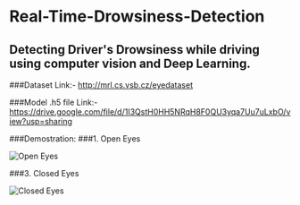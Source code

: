 # Real-Time-Drowsiness-Detection
## Detecting Driver's Drowsiness while driving using computer vision and Deep Learning.

###Dataset Link:- http://mrl.cs.vsb.cz/eyedataset

###Model .h5 file Link:- https://drive.google.com/file/d/1I3QstH0HH5NRqH8F0QU3yqa7Uu7uLxbO/view?usp=sharing

###Demostration:
###1. Open Eyes

  
![Open Eyes](https://github.com/poonam1261/Real-Time-Drowsiness-Detection-/blob/main/Screenshot%20(133).png)

###3. Closed Eyes


![Closed Eyes](https://github.com/poonam1261/Real-Time-Drowsiness-Detection-/blob/main/Screenshot%20(135).png)
